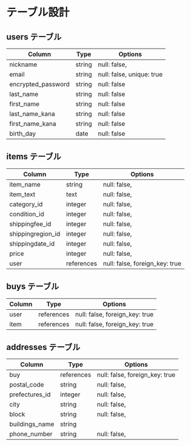 # テーブル設計

## users テーブル

| Column             | Type    | Options                  |
| ------------------ | ------- | ------------------------ |
| nickname           | string  | null: false,             |
| email              | string  | null: false, unique: true|
| encrypted_password | string  | null: false              |
| last_name          | string  | null: false              |
| first_name         | string  | null: false              |
| last_name_kana     | string  | null: false              |
| first_name_kana    | string  | null: false              |
| birth_day          | date    | null: false              |

## items テーブル

| Column            | Type       | Options                        |
| ----------------- | ---------- | ------------------------------ |
| item_name         | string     | null: false,                   |
| item_text         | text       | null: false,                   |
| category_id       | integer    | null: false,                   |
| condition_id      | integer    | null: false,                   |
| shippingfee_id    | integer    | null: false,                   |
| shippingregion_id | integer    | null: false,                   |
| shippingdate_id   | integer    | null: false,                   |
| price             | integer    | null: false,                   |
| user              | references | null: false, foreign_key: true |

## buys テーブル

| Column     | Type       | Options                        |
| ---------- | ---------- | ------------------------------ |
| user       | references | null: false, foreign_key: true |
| item       | references | null: false, foreign_key: true |


## addresses テーブル

| Column         | Type       | Options                        |
| -------------- | ---------- | ------------------------------ |
| buy            | references | null: false, foreign_key: true |
| postal_code    | string     | null: false,                   |
| prefectures_id | integer    | null: false,                   |
| city           | string     | null: false,                   |
| block          | string     | null: false,                   |
| buildings_name | string     |                                |
| phone_number   | string     | null: false,                   |
